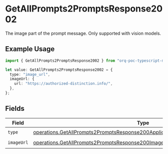 # GetAllPrompts2PromptsResponse2002

The image part of the prompt message. Only supported with vision models.

## Example Usage

```typescript
import { GetAllPrompts2PromptsResponse2002 } from "orq-poc-typescript-multi-env-version/models/operations";

let value: GetAllPrompts2PromptsResponse2002 = {
  type: "image_url",
  imageUrl: {
    url: "https://authorized-distinction.info/",
  },
};
```

## Fields

| Field                                                                                                                                                                                | Type                                                                                                                                                                                 | Required                                                                                                                                                                             | Description                                                                                                                                                                          |
| ------------------------------------------------------------------------------------------------------------------------------------------------------------------------------------ | ------------------------------------------------------------------------------------------------------------------------------------------------------------------------------------ | ------------------------------------------------------------------------------------------------------------------------------------------------------------------------------------ | ------------------------------------------------------------------------------------------------------------------------------------------------------------------------------------ |
| `type`                                                                                                                                                                               | [operations.GetAllPrompts2PromptsResponse200ApplicationJSONResponseBodyItems2Type](../../models/operations/getallprompts2promptsresponse200applicationjsonresponsebodyitems2type.md) | :heavy_check_mark:                                                                                                                                                                   | N/A                                                                                                                                                                                  |
| `imageUrl`                                                                                                                                                                           | [operations.GetAllPrompts2PromptsResponse200ImageUrl](../../models/operations/getallprompts2promptsresponse200imageurl.md)                                                           | :heavy_check_mark:                                                                                                                                                                   | N/A                                                                                                                                                                                  |